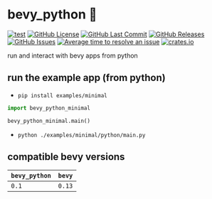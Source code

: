 # bevy_python 🧩
[![test](https://github.com/mosure/bevy_python/workflows/test/badge.svg)](https://github.com/Mosure/bevy_python/actions?query=workflow%3Atest)
[![GitHub License](https://img.shields.io/github/license/mosure/bevy_python)](https://raw.githubusercontent.com/mosure/bevy_python/main/LICENSE)
[![GitHub Last Commit](https://img.shields.io/github/last-commit/mosure/bevy_python)](https://github.com/mosure/bevy_python)
[![GitHub Releases](https://img.shields.io/github/v/release/mosure/bevy_python?include_prereleases&sort=semver)](https://github.com/mosure/bevy_python/releases)
[![GitHub Issues](https://img.shields.io/github/issues/mosure/bevy_python)](https://github.com/mosure/bevy_python/issues)
[![Average time to resolve an issue](https://isitmaintained.com/badge/resolution/mosure/bevy_python.svg)](http://isitmaintained.com/project/mosure/bevy_python)
[![crates.io](https://img.shields.io/crates/v/bevy_python.svg)](https://crates.io/crates/bevy_python)

run and interact with bevy apps from python


## run the example app (from python)

- `pip install examples/minimal`

```python
import bevy_python_minimal

bevy_python_minimal.main()
```

- `python ./examples/minimal/python/main.py`


## compatible bevy versions

| `bevy_python` | `bevy` |
| :--         | :--    |
| `0.1`       | `0.13` |
